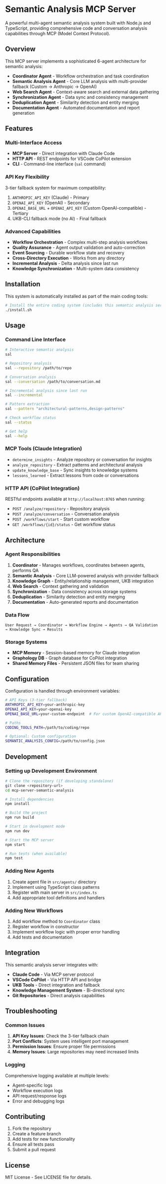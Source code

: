 # Semantic Analysis MCP Server

A powerful multi-agent semantic analysis system built with Node.js and TypeScript, providing comprehensive code and conversation analysis capabilities through MCP (Model Context Protocol).

## Overview

This MCP server implements a sophisticated 6-agent architecture for semantic analysis:

- **Coordinator Agent** - Workflow orchestration and task coordination
- **Semantic Analysis Agent** - Core LLM analysis with multi-provider fallback (Custom → Anthropic → OpenAI)
- **Web Search Agent** - Context-aware search and external data gathering
- **Synchronization Agent** - Data sync and consistency management
- **Deduplication Agent** - Similarity detection and entity merging
- **Documentation Agent** - Automated documentation and report generation

## Features

### Multi-Interface Access
- **MCP Server** - Direct integration with Claude Code
- **HTTP API** - REST endpoints for VSCode CoPilot extension
- **CLI** - Command-line interface (`sal` command)

### API Key Flexibility
3-tier fallback system for maximum compatibility:
1. `ANTHROPIC_API_KEY` (Claude) - Primary
2. `OPENAI_API_KEY` (OpenAI) - Secondary  
3. `OPENAI_BASE_URL` + `OPENAI_API_KEY` (Custom OpenAI-compatible) - Tertiary
4. UKB-CLI fallback mode (no AI) - Final fallback

### Advanced Capabilities
- **Workflow Orchestration** - Complex multi-step analysis workflows
- **Quality Assurance** - Agent output validation and auto-correction
- **Event Sourcing** - Durable workflow state and recovery
- **Cross-Directory Execution** - Works from any directory
- **Incremental Analysis** - Delta analysis since last run
- **Knowledge Synchronization** - Multi-system data consistency

## Installation

This system is automatically installed as part of the main coding tools:

```bash
# Install the entire coding system (includes this semantic analysis server)
./install.sh
```

## Usage

### Command Line Interface

```bash
# Interactive semantic analysis
sal

# Repository analysis
sal --repository /path/to/repo

# Conversation analysis  
sal --conversation /path/to/conversation.md

# Incremental analysis since last run
sal --incremental

# Pattern extraction
sal --pattern "architectural-patterns,design-patterns"

# Check workflow status
sal --status

# Get help
sal --help
```

### MCP Tools (Claude Integration)

- `determine_insights` - Analyze repository or conversation for insights
- `analyze_repository` - Extract patterns and architectural analysis
- `update_knowledge_base` - Sync insights to knowledge systems
- `lessons_learned` - Extract lessons from code or conversations

### HTTP API (CoPilot Integration)

RESTful endpoints available at `http://localhost:8765` when running:

- `POST /analyze/repository` - Repository analysis
- `POST /analyze/conversation` - Conversation analysis  
- `POST /workflows/start` - Start custom workflow
- `GET /workflows/{id}/status` - Get workflow status

## Architecture

### Agent Responsibilities

1. **Coordinator** - Manages workflows, coordinates between agents, performs QA
2. **Semantic Analysis** - Core LLM-powered analysis with provider fallback
3. **Knowledge Graph** - Entity/relationship management, UKB integration
4. **Web Search** - Context gathering and validation
5. **Synchronization** - Data consistency across storage systems
6. **Deduplication** - Similarity detection and entity merging  
7. **Documentation** - Auto-generated reports and documentation

### Data Flow

```
User Request → Coordinator → Workflow Engine → Agents → QA Validation → Knowledge Sync → Results
```

### Storage Systems

- **MCP Memory** - Session-based memory for Claude integration
- **Graphology DB** - Graph database for CoPilot integration
- **Shared Memory Files** - Persistent JSON files for team sharing

## Configuration

Configuration is handled through environment variables:

```bash
# API Keys (3-tier fallback)
ANTHROPIC_API_KEY=your-anthropic-key
OPENAI_API_KEY=your-openai-key  
OPENAI_BASE_URL=your-custom-endpoint  # For custom OpenAI-compatible APIs

# Paths
CODING_TOOLS_PATH=/path/to/coding/repo

# Optional: Custom configuration
SEMANTIC_ANALYSIS_CONFIG=/path/to/config.json
```

## Development

### Setting up Development Environment

```bash
# Clone the repository (if developing standalone)
git clone <repository-url>
cd mcp-server-semantic-analysis

# Install dependencies
npm install

# Build the project
npm run build

# Start in development mode
npm run dev

# Start the MCP server
npm start

# Run tests (when available)
npm test
```

### Adding New Agents

1. Create agent file in `src/agents/` directory
2. Implement using TypeScript class patterns
3. Register with main server in `src/index.ts`
4. Add appropriate tool definitions and handlers

### Adding New Workflows

1. Add workflow method to `Coordinator` class
2. Register workflow in constructor
3. Implement workflow logic with proper error handling
4. Add tests and documentation

## Integration

This semantic analysis server integrates with:

- **Claude Code** - Via MCP server protocol
- **VSCode CoPilot** - Via HTTP API and bridge
- **UKB Tools** - Direct integration and fallback
- **Knowledge Management System** - Bi-directional sync
- **Git Repositories** - Direct analysis capabilities

## Troubleshooting

### Common Issues

1. **API Key Issues**: Check the 3-tier fallback chain
2. **Port Conflicts**: System uses intelligent port management
3. **Permission Issues**: Ensure proper file permissions
4. **Memory Issues**: Large repositories may need increased limits

### Logging

Comprehensive logging available at multiple levels:
- Agent-specific logs
- Workflow execution logs  
- API request/response logs
- Error and debugging logs

## Contributing

1. Fork the repository
2. Create a feature branch
3. Add tests for new functionality
4. Ensure all tests pass
5. Submit a pull request

## License

MIT License - See LICENSE file for details.